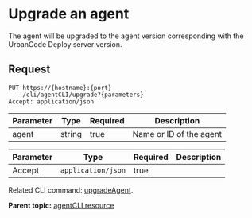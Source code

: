 # Upgrade an agent

The agent will be upgraded to the agent version corresponding with the UrbanCode Deploy server version.

## Request

```
PUT https://{hostname}:{port}
    /cli/agentCLI/upgrade?{parameters}
Accept: application/json

```

|Parameter|Type|Required|Description|
|---------|----|--------|-----------|
|agent|string|true|Name or ID of the agent|

|Parameter|Type|Required|Description|
|---------|----|--------|-----------|
|Accept|`application/json`|true| |

Related CLI command: [upgradeAgent](udclient_upgradeagent.md).

**Parent topic:** [agentCLI resource](../../com.ibm.udeploy.api.doc/topics/rest_cli_agentcli.md)

